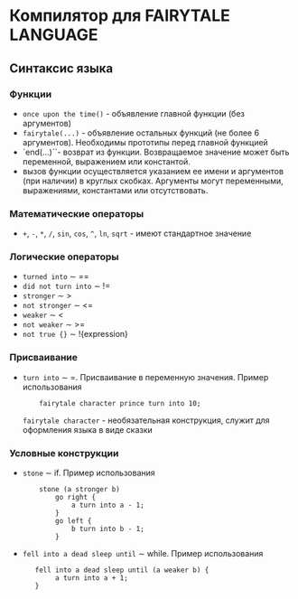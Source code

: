 # Компилятор для FAIRYTALE LANGUAGE

## Синтаксис языка

### Функции

- `once upon the time()` - объявление главной функции (без аргументов)
- `fairytale(...)` - объявление остальных функций (не более 6 аргументов). Необходимы прототипы перед главной функцией
- `end(...)``- возврат из функции. Возвращаемое значение может быть переменной, выражением или константой.
- вызов функции осуществляется указанием ее имени и аргументов (при наличии) в круглых скобках. Аргументы могут переменными, выражениями,  константами или отсутствовать.

### Математические операторы

- `+`, `-`, `*`, `/`, `sin`, `cos`, `^`, `ln`, `sqrt` - имеют стандартное значение

### Логические операторы

- `turned into` $\sim$ ==
- `did not turn into` $\sim$ !=
- `stronger` $\sim$ >
- `not stronger` $\sim$ <=
- `weaker` $\sim$ <
- `not weaker` $\sim$ >=
- `not true {}` $\sim$ !{expression}

### Присваивание

- `turn into` $\sim$ =. Присваивание в переменную значения. Пример использования
    ```
        fairytale character prince turn into 10;
    ```
    `fairytale character` - необязательная конструкция, служит для оформления языка в виде сказки

### Условные конструкции
- `stone` $\sim$ if. Пример использования
    ```
        stone (a stronger b)
            go right {
                a turn into a - 1;
            }
            go left {
                b turn into b - 1;
            }
    ```
- `fell into a dead sleep until` $\sim$ while. Пример использования
    ```
       fell into a dead sleep until (a weaker b) {
            a turn into a + 1;
       }
    ```


